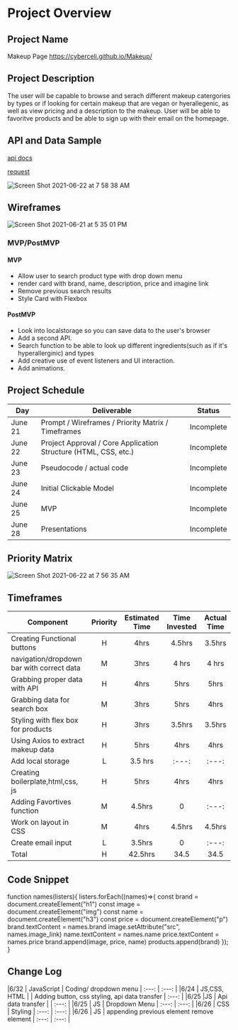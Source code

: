 # Project Overview

## Project Name
Makeup Page
https://cyberceli.github.io/Makeup/

## Project Description

The user will be capable to browse and serach different makeup catergories by types or if looking for certain makeup that are vegan or hyerallegenic, as well as view pricing and a description to the makeup. User will be able to favoritve products and be able to sign up with their email on the homepage.

## API and Data Sample

[api docs](https://makeup-api.herokuapp.com/)

[request](http://makeup-api.herokuapp.com/api/v1/products.json)

![Screen Shot 2021-06-22 at 7 58 38 AM](https://user-images.githubusercontent.com/86305867/122938095-b8115780-d32f-11eb-96bb-27fd07b45d0b.png)


## Wireframes
![Screen Shot 2021-06-21 at 5 35 01 PM](https://user-images.githubusercontent.com/86305867/122937543-4cc78580-d32f-11eb-9f70-70356a24d9c0.png)




### MVP/PostMVP


#### MVP 

- Allow user to search product type with drop down menu
- render card with brand, name, description, price and imagine link
- Remove previous search results
- Style Card with Flexbox


#### PostMVP  

- Look into localstorage so you can save data to the user's browser
- Add a second API.
- Search function to be able to look up different ingredients(such as if it's hyperallerginic) and types
- Add creative use of event listeners and UI interaction.
- Add animations.

## Project Schedule


|  Day | Deliverable | Status
|---|---| ---|
|June 21| Prompt / Wireframes / Priority Matrix / Timeframes | Incomplete
|June 22| Project Approval / Core Application Structure (HTML, CSS, etc.) | Incomplete
|June 23| Pseudocode / actual code | Incomplete
|June 24| Initial Clickable Model  | Incomplete
|June 25| MVP | Incomplete
|June 28| Presentations | Incomplete

## Priority Matrix

![Screen Shot 2021-06-22 at 7 56 35 AM](https://user-images.githubusercontent.com/86305867/122937740-6f599e80-d32f-11eb-9e45-4987d715a30c.png)



## Timeframes


| Component | Priority | Estimated Time | Time Invested | Actual Time |
| --- | :---: |  :---: | :---: | :---: |
|Creating Functional buttons  | H | 4hrs| 4.5hrs | 3.5hrs  |
| navigation/dropdown bar with correct data | M | 3hrs| 4 hrs | 4 hrs|
| Grabbing proper data with API | H | 4hrs| 5hrs | 5hrs |
| Grabbing data for search box | M | 3hrs| 5hrs | 4hrs |
| Styling with flex box for products | H | 3hrs| 3.5hrs | 3.5hrs |
| Using Axios to extract makeup data | H | 5hrs| 4hrs | 4hrs |
| Add local storage | L|  3.5 hrs | :---: | :---: |
| Creating boilerplate,html,css, js| H|  5hrs| 4hrs | 4hrs |
| Adding Favortives function| M |  4.5hrs | 0 | :---: |
| Work on layout in CSS| M |  4hrs | 4.5hrs | 4.5hrs|
| Create email input| L |  3.5hrs | 0 | :---: |
| Total | H | 42.5hrs| 34.5 | 34.5 |

## Code Snippet

function names(listers){
  listers.forEach((names)=>{
    const brand = document.createElement("h1")
    const image = document.createElement("img")
    const name = document.createElement("h3")
    const price = document.createElement("p")
    brand.textContent = names.brand
    image.setAttribute("src", names.image_link)
    name.textContent = names.name
    price.textContent = names.price
    brand.append(image, price, name)
    products.append(brand)
  });
}

## Change Log

|6/32 | JavaScript |  Coding/ dropdown menu | :---: | :---: |
|6/24 | JS,CSS, HTML |  | Adding button, css styling, api data transfer | :---: |
|6/25 |JS |  Api data transfer |  | :---: |
|6/25 | JS |  Dropdown Menu | :---: | :---: |
|6/26 | CSS |  Styling  | :---: | :---: |
|6/26 | JS |  appending previous element remove element | :---: | :---: |
